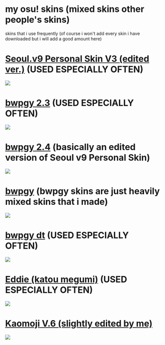 # my osu! skins (mixed skins other people's skins)
skins that i use frequently (of course i won't add every skin i have downloaded but i will add a good amount here)

# [Seoul.v9 Personal Skin V3 (edited ver.)](https://joofi.s-ul.eu/EnCLB4td) (USED ESPECIALLY OFTEN)
![](https://osu.ppy.sh/ss/11928910)

# [bwpgy 2.3](https://joofi.s-ul.eu/4NgUFUeI) (USED ESPECIALLY OFTEN)
![](https://osu.ppy.sh/ss/11928924)

# [bwpgy 2.4](https://joofi.s-ul.eu/X7tOQnUl) (basically an edited version of Seoul v9 Personal Skin)
![](https://osu.ppy.sh/ss/11929102)

# [bwpgy](https://joofi.s-ul.eu/NQcKY26W) (bwpgy skins are just heavily mixed skins that i made)
![](https://osu.ppy.sh/ss/11929068)

# [bwpgy dt](https://joofi.s-ul.eu/gMStA6OO) (USED ESPECIALLY OFTEN)
![](https://osu.ppy.sh/ss/11929077)

# [Eddie (katou megumi)](https://joofi.s-ul.eu/LmSUTJWX) (USED ESPECIALLY OFTEN)
![](https://osu.ppy.sh/ss/11929041)

# [Kaomoji V.6 (slightly edited by me)](https://joofi.s-ul.eu/MBWFWal5)
![](https://osu.ppy.sh/ss/11928991)
